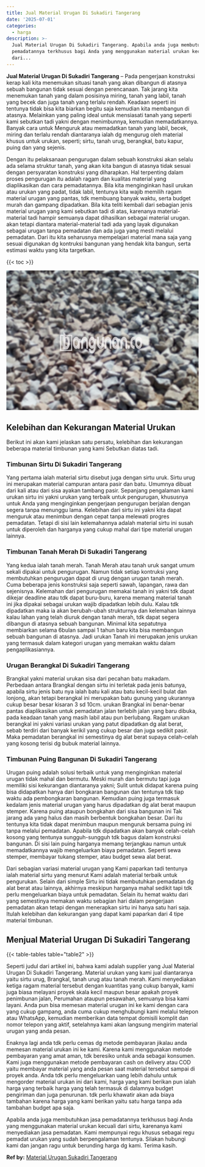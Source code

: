 ```yaml
---
title: Jual Material Urugan Di Sukadiri Tangerang
date: '2025-07-01'
categories:
  - harga
description: >-
  Jual Material Urugan Di Sukadiri Tangerang. Apabila anda juga membutuhkan jasa
  pemadatannya terkhusus bagi Anda yang menggunakan material urukan kecuali
  dari...
---
```


**Jual Material Urugan Di Sukadiri Tangerang** – Pada pengerjaan konstruksi kerap kali kita menemukan situasi tanah yang akan dibangun di atasnya sebuah bangunan tidak sesuai dengan perencanaan. Tak jarang kita menemukan tanah yang dalam posisinya miring, tanah yang labil, tanah yang becek dan juga tanah yang terlalu rendah. Keadaan seperti ini tentunya tidak bisa kita biarkan begitu saja kemudian kita membangun di atasnya. Melainkan yang paling ideal untuk mensiasati tanah yang seperti kami sebutkan tadi yakni dengan menimbunnya, kemudian memadatkannya. Banyak cara untuk Menguruk atau memadatkan tanah yang labil, becek, miring dan terlalu rendah diantaranya ialah dg mengurug oleh material khusus untuk urukan, seperti; sirtu, tanah urug, berangkal, batu kapur, puing dan yang sejenis.

Dengan itu pelaksanaan pengurugan dalam sebuah konstruksi akan selalu ada selama struktur tanah, yang akan kita bangun di atasnya tidak sesuai dengan persyaratan konstruksi yang diharapkan. Hal terpenting dalam proses pengurugan itu adalah ragam dan kualitas material yang diaplikasikan dan cara pemadatannya. Bila kita menginginkan hasil urukan atau urukan yang padat, tidak labil, tentunya kita wajib memilih ragam material urugan yang pantas, tdk membuang banyak waktu, serta budget murah dan gampang dipadatkan. Bila kita teliti kembali dari sebagian jenis material urugan yang kami sebutkan tadi di atas, karenanya material-material tadi hampir semuanya dapat dihasilkan sebagai material urugan. akan tetapi diantara material-material tadi ada yang layak digunakan sebagai urugan tanpa pemadatan dan ada juga yang mesti melalui pemadatan. Dari itu kita seharusnya mempelajari material mana saja yang sesuai digunakan dg kontruksi bangunan yang hendak kita bangun, serta estimasi waktu yang kita targetkan.

{{< toc >}}

![Jual Material Urugan Di Sukadiri Tangerang](/images/jual-urugan-19.png)

## Kelebihan dan Kekurangan Material Urukan

Berikut ini akan kami jelaskan satu persatu, kelebihan dan kekurangan beberapa material timbunan yang kami Sebutkan diatas tadi.

### Timbunan Sirtu Di Sukadiri Tangerang

Yang pertama ialah material sirtu disebut juga dengan sirtu uruk. Sirtu urug ini merupakan material campuran antara pasir dan batu. Umumnya dibuat dari kali atau dari sisa ayakan tambang pasir. Sepanjang pengalaman kami urukan sirtu ini yakni urukan yang terbaik untuk pengurugan, khususnya untuk Anda yang menginginkan pengerjaan pengurugan berjalan dengan segera tanpa menunggu lama. Kelebihan dari sirtu ini yakni kita dapat menguruk atau menimbun dengan cepat tanpa melewati progres pemadatan. Tetapi di sisi lain kelemahannya adalah material sirtu ini susah untuk diperoleh dan harganya yang cukup mahal dari tipe material urugan lainnya.

### Timbunan Tanah Merah Di Sukadiri Tangerang

Yang kedua ialah tanah merah. Tanah Merah atau tanah uruk sangat umum sekali dipakai untuk pengurugan. Namun tidak setiap kontruksi yang membutuhkan pengurugan dapat di urug dengan urugan tanah merah. Cuma beberapa jenis konstruksi saja seperti sawah, lapangan, rawa dan sejenisnya. Kelemahan dari pengurugan memakai tanah ini yakni tdk dapat dikejar deadline atau tdk dapat buru-buru, karena memang material tanah ini jika dipakai sebagai urukan wajib dipadatkan lebih dulu. Kalau tdk dipadatkan maka ia akan berubah-ubah strukturnya dan kelemahan lainnya kalau lahan yang telah diuruk dengan tanah merah, tdk dapat segera dibangun di atasnya sebuah bangunan. Minimal kita sepatutnya membiarkan selama 6bulan sampai 1 tahun baru kita bisa membangun sebuah bangunan di atasnya. Jadi urukan Tanah ini merupakan jenis urukan yang termasuk dalam kategori urugan yang memakan waktu dalam pengaplikasiannya.

### Urugan Berangkal Di Sukadiri Tangerang

Brangkal yakni material urukan sisa dari pecahan batu makadam. Perbedaan antara Brangkal dengan sirtu ini terletak pada jenis batunya, apabila sirtu jenis batu nya ialah batu kali atau batu kecil-kecil bulat dan lonjong, akan tetapi berangkal ini merupakan batu gunung yang ukurannya cukup besar besar kisaran 3 sd 10cm. urukan Brangkal ini benar-benar pantas diaplikasikan untuk pemadatan jalan terlebih jalan yang baru dibuka, pada keadaan tanah yang masih labil atau pun berlubang. Ragam urukan berangkal ini yakni variasi urukan yang patut dipadatkan dg alat berat, sebab terdiri dari banyak kerikil yang cukup besar dan juga sedikit pasir. Maka pemadatan berangkal ini semestinya dg alat berat supaya celah-celah yang kosong terisi dg bubuk material lainnya.

### Timbunan Puing Bangunan Di Sukadiri Tangerang

Urugan puing adalah solusi terbaik untuk yang menginginkan material urugan tidak mahal dan bermutu. Meski murah dan bermutu tapi juga memiliki sisi kekurangan diantaranya yakni; Sulit untuk didapat karena puing bisa didapatkan hanya dari bongkaran bangunan dan tentunya tdk tiap waktu ada pembongkaran bangunan. Kemudian puing juga termasuk kedalam jenis material urugan yang harus dipadatkan dg alat berat maupun stemper. Karena puing ataupun bongkahan dari sisa bangunan ini Tak jarang ada yang halus dan masih berbentuk bongkahan besar. Dari itu tentunya kita tidak dapat menimbun maupun menguruk bersama puing ini tanpa melalui pemadatan. Apabila tdk dipadatkan akan banyak celah-celah kosong yang tentunya sungguh-sungguh tdk bagus dalam konstruksi bangunan. Di sisi lain puing harganya memang terjangkau namun untuk memadatkannya wajib mengeluarkan biaya pemadatan. Seperti sewa stemper, membayar tukang stemper, atau budget sewa alat berat.

Dari sebagian variasi material urugan yang Kami paparkan tadi tentunya ialah material sirtu yang menurut Kami adalah material terbaik untuk pengurukan. Selain dari simple Sirtu ini tidak membutuhkan pemadatan dg alat berat atau lainnya, akhirnya meskipun harganya mahal sedikit tapi tdk perlu mengeluarkan biaya untuk pemadatan. Selain itu hemat waktu dari yang semestinya memakan waktu sebagian hari dalam pengerjaan pemadatan akan tetapi dengan menerapkan sirtu ini hanya satu hari saja. Itulah kelebihan dan kekurangan yang dapat kami paparkan dari 4 tipe material timbunan.

## Menjual Material Urugan Di Sukadiri Tangerang

{{< table-tables table="table2" >}}

Seperti judul dari artikel ini, bahwa kami adalah supplier yang Jual Material Urugan Di Sukadiri Tangerang. Material urukan yang kami jual diantaranya yaitu sirtu urug, Brangkal, tanah urug atau tanah merah. Kami menyediakan ketiga ragam material tersebut dengan kuantitas yang cukup banyak, kami juga biasa melayani proyek skala kecil maupun besar apakah proyek penimbunan jalan, Perumahan ataupun pesawahan, semuanya bisa kami layani. Anda pun bisa memesan material urugan ini ke kami dengan cara yang cukup gampang, anda cuma cukup menghubungi kami melalui telepon atau WhatsApp, kemudian memberikan data tempat domisili komplit dan nomor telepon yang aktif, setelahnya kami akan langsung mengirim material urugan yang anda pesan.

Enaknya lagi anda tdk perlu cemas dg metode pembayaran jikalau anda memesan material urukan ini ke kami. Karena kami menggunakan metode pembayaran yang amat aman, tdk beresiko untuk anda sebagai konsumen. Kami juga menggunakan metode pembayaran cash on delivery atau COD yaitu membayar material yang anda pesan saat material tersebut sampai di proyek anda. Anda tdk perlu mengeluarkan uang lebih dahulu untuk mengorder material urukan ini dari kami, harga yang kami berikan pun ialah harga yang terbaik harga yang telah termasuk di dalamnya budget pengiriman dan juga penurunan. tdk perlu khawatir akan ada biaya tambahan karena harga yang kami berikan yaitu satu harga tanpa ada tambahan budget apa saja.

Apabila anda juga membutuhkan jasa pemadatannya terkhusus bagi Anda yang menggunakan material urukan kecuali dari sirtu, karenanya kami menyediakan jasa pemadatan. Kami mempunyai regu khusus sebagai regu pemadat urukan yang sudah berpengalaman tentunya. Silakan hubungi kami dan jangan ragu untuk berunding harga dg kami. Terima kasih.

**Ref by:** [Material Urugan Sukadiri Tangerang](https://id.wikipedia.org/wiki/Material)
